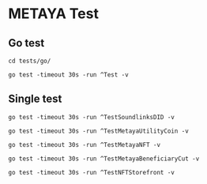# METAYA Test

## Go test

```
cd tests/go/

go test -timeout 30s -run ^Test -v
```

## Single test

```
go test -timeout 30s -run ^TestSoundlinksDID -v

go test -timeout 30s -run ^TestMetayaUtilityCoin -v

go test -timeout 30s -run ^TestMetayaNFT -v

go test -timeout 30s -run ^TestMetayaBeneficiaryCut -v

go test -timeout 30s -run ^TestNFTStorefront -v
```